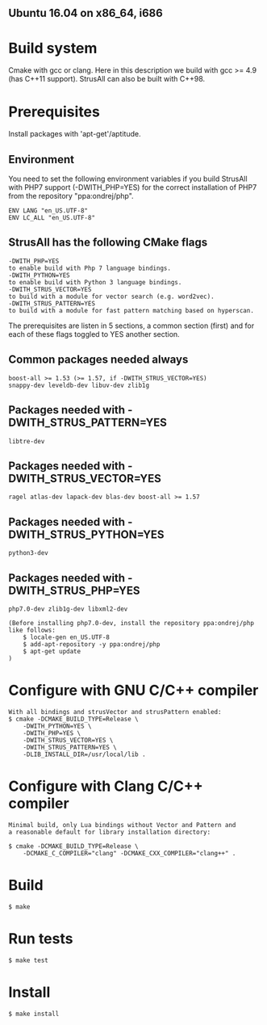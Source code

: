 Ubuntu 16.04 on x86_64, i686
----------------------------

# Build system
Cmake with gcc or clang. Here in this description we build with 
gcc >= 4.9 (has C++11 support). StrusAll can also be built with C++98.

# Prerequisites
Install packages with 'apt-get'/aptitude.

## Environment
You need to set the following environment variables if you build StrusAll with
PHP7 support (-DWITH_PHP=YES) for the correct installation of PHP7 from the
repository "ppa:ondrej/php".

	ENV LANG "en_US.UTF-8"
	ENV LC_ALL "en_US.UTF-8"

## StrusAll has the following CMake flags
	-DWITH_PHP=YES
	to enable build with Php 7 language bindings.
	-DWITH_PYTHON=YES
	to enable build with Python 3 language bindings.
	-DWITH_STRUS_VECTOR=YES
	to build with a module for vector search (e.g. word2vec).
	-DWITH_STRUS_PATTERN=YES
	to build with a module for fast pattern matching based on hyperscan.

The prerequisites are listen in 5 sections, a common section (first) and for
each of these flags toggled to YES another section.

## Common packages needed always
	boost-all >= 1.53 (>= 1.57, if -DWITH_STRUS_VECTOR=YES)
	snappy-dev leveldb-dev libuv-dev zlib1g

## Packages needed with -DWITH_STRUS_PATTERN=YES
	libtre-dev

## Packages needed with -DWITH_STRUS_VECTOR=YES
	ragel atlas-dev lapack-dev blas-dev boost-all >= 1.57

## Packages needed with -DWITH_STRUS_PYTHON=YES
	python3-dev

## Packages needed with -DWITH_STRUS_PHP=YES
	php7.0-dev zlib1g-dev libxml2-dev

	(Before installing php7.0-dev, install the repository ppa:ondrej/php like follows:
		$ locale-gen en_US.UTF-8
		$ add-apt-repository -y ppa:ondrej/php
		$ apt-get update
	)

# Configure with GNU C/C++ compiler
	With all bindings and strusVector and strusPattern enabled:
	$ cmake -DCMAKE_BUILD_TYPE=Release \
		-DWITH_PYTHON=YES \
		-DWITH_PHP=YES \
		-DWITH_STRUS_VECTOR=YES \
		-DWITH_STRUS_PATTERN=YES \
		-DLIB_INSTALL_DIR=/usr/local/lib .

# Configure with Clang C/C++ compiler
	Minimal build, only Lua bindings without Vector and Pattern and
	a reasonable default for library installation directory:

	$ cmake -DCMAKE_BUILD_TYPE=Release \
		-DCMAKE_C_COMPILER="clang" -DCMAKE_CXX_COMPILER="clang++" .

# Build
	$ make

# Run tests
	$ make test

# Install
	$ make install


